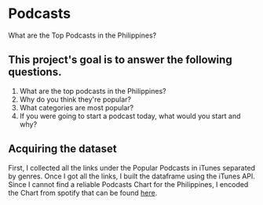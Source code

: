 # Podcasts
What are the Top Podcasts in the Philippines?

## This project's goal is to answer the following questions. 
1. What are the top podcasts in the Philippines?
2. Why do you think they're popular?
3. What categories are most popular? 
4. If you were going to start a podcast today, what would you start and why?

## Acquiring the dataset
First, I collected all the links under the Popular Podcasts in iTunes separated by genres. Once I got all the links, I built the dataframe using the iTunes API. Since I cannot find a reliable Podcasts Chart for the Philippines, I encoded the Chart from spotify that can be found <a href='https://open.spotify.com/genre/podcast-charts-body' targe=blank>here</a>. 

